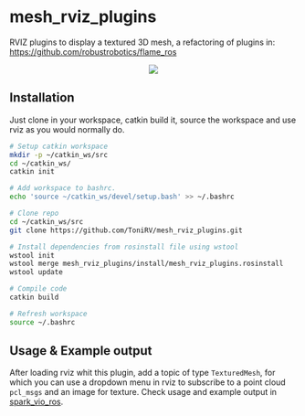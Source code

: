 # mesh_rviz_plugins
RVIZ plugins to display a textured 3D mesh, a refactoring of plugins in: https://github.com/robustrobotics/flame_ros

<div align="center">
    <img src="docs/media/SparkVIO_ROS_mesh.gif">
</div>

## Installation

Just clone in your workspace, catkin build it, source the workspace and use rviz as you would normally do.

```bash
# Setup catkin workspace
mkdir -p ~/catkin_ws/src
cd ~/catkin_ws/
catkin init

# Add workspace to bashrc.
echo 'source ~/catkin_ws/devel/setup.bash' >> ~/.bashrc

# Clone repo
cd ~/catkin_ws/src
git clone https://github.com/ToniRV/mesh_rviz_plugins.git

# Install dependencies from rosinstall file using wstool
wstool init
wstool merge mesh_rviz_plugins/install/mesh_rviz_plugins.rosinstall
wstool update

# Compile code
catkin build

# Refresh workspace
source ~/.bashrc
```

## Usage & Example output

After loading rviz whit this plugin, add a topic of type `TexturedMesh`, for which you can use a dropdown menu in rviz to subscribe to a point cloud `pcl_msgs` and an image for texture.
Check usage and example output in [spark_vio_ros](https://github.com/MIT-SPARK/Kimera-VIO-ROS).
